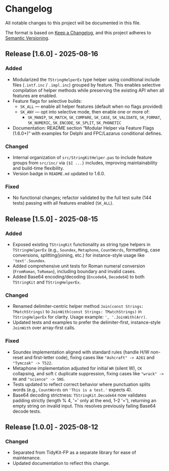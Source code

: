 # Changelog

All notable changes to this project will be documented in this file.

The format is based on [Keep a Changelog](https://keepachangelog.com/en/1.0.0/),
and this project adheres to [Semantic Versioning](https://semver.org/spec/v2.0.0.html).


## Release [1.6.0] - 2025-08-16

### Added

- Modularized the `TStringHelperEx` type helper using conditional include files (`.intf.inc` / `.impl.inc`) grouped by feature. This enables selective compilation of helper methods while preserving the existing API when all features are enabled.
- Feature flags for selective builds:
  - `SK_ALL` — enable all helper features (default when no flags provided)
  - `SK_ANY` — opt into selective mode, then enable one or more of:
    - `SK_MANIP`, `SK_MATCH`, `SK_COMPARE`, `SK_CASE`, `SK_VALIDATE`, `SK_FORMAT`, `SK_NUMERIC`, `SK_ENCODE`, `SK_SPLIT`, `SK_PHONETIC`
- Documentation: README section “Modular Helper via Feature Flags (1.6.0+)” with examples for Delphi and FPC/Lazarus conditional defines.

### Changed

- Internal organization of `src/StringKitHelper.pas` to include feature groups from `src/inc/` via `{$I ...}` includes, improving maintainability and build-time flexibility.
- Version badge in `README.md` updated to 1.6.0.

### Fixed

- No functional changes; refactor validated by the full test suite (144 tests) passing with all features enabled (`SK_ALL`).


## Release [1.5.0] - 2025-08-15

### Added

- Exposed existing `TStringKit` functionality as string type helpers in `TStringHelperEx` (e.g., `Soundex`, `Metaphone`, `CountWords`, formatting, case conversions, splitting/joining, etc.) for instance-style usage like `'text'.Soundex`.
- Added comprehensive unit tests for Roman numeral conversion (`FromRoman`, `ToRoman`), including boundary and invalid cases.
- Added Base64 encoding/decoding (`Encode64`, `Decode64`) to both `TStringKit` and `TStringHelperEx`.

### Changed

- Renamed delimiter-centric helper method `Join(const Strings: TMatchStrings)` to `JoinWith(const Strings: TMatchStrings)` in `TStringHelperEx` for clarity. Usage example: `', '.JoinWith(Arr)`.
- Updated tests and examples to prefer the delimiter-first, instance-style `JoinWith` over array-first calls.

### Fixed

- Soundex implementation aligned with standard rules (handle H/W non-reset and first-letter code), fixing cases like `"Ashcraft" -> A261` and `"Tymczak" -> T522`.
- Metaphone implementation adjusted for initial `WR` (silent W), `CK` collapsing, and soft `C` duplicate suppression, fixing cases like `"wrack" -> RK` and `"science" -> SNS`.
- Tests updated to reflect correct behavior where punctuation splits words (e.g., `CountWords` on `'This is a test.'` expects 4).
- Base64 decoding strictness: `TStringKit.Decode64` now validates padding strictly (length % 4, '=' only at the end, 1–2 '='), returning an empty string on invalid input. This resolves previously failing Base64 decode tests.

## Release [1.0.0] - 2025-08-12

### Changed

- Separated from TidyKit-FP as a separate library for ease of maintenance.
- Updated documentation to reflect this change.

